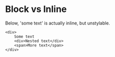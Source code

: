 # Block vs Inline

Below, 'some text' is actually inline, but unstylable.

```
<div>
	Some text
	<div>Nested text</div>
	<span>More text</span>
</div>
```
